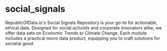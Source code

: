 # social_signals
RepublicOfData.io's Social Signals Repository is your go-to for actionable, ethical data. Designed for social activists and corporate innovators alike, we offer data sets on Economic Trends to Climate Change. Each module includes a practical micro data product, equipping you to craft solutions for societal good.
